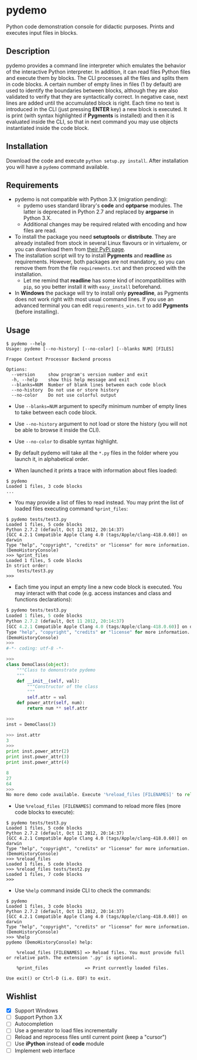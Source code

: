 pydemo
======

Python code demonstration console for didactic purposes. Prints and executes input files in blocks.


Description
-----------

pydemo provides a command line interpreter which emulates the behavior of the interactive Python interpreter.
In addition, it can read files Python files and execute them by blocks. The CLI processes all the files and splits them in code blocks.
A certain number of empty lines in files (1 by default) are used to identify the boundaries between blocks, although they are also validated to verify that they are syntactically correct. In negative case, next lines are added until the accumulated block is right. 
Each time no text is introduced in the CLI (just pressing **ENTER** key) a new block is executed. It is print (with syntax highlighted if **Pygments** is installed) and then it is evaluated inside the CLI, so that in next command you may use objects instantiated inside the code block.


Installation
------------

Download the code and execute `python setup.py install`. After installation you will have a `pydemo` command available.


Requirements
------------

* pydemo is not compatible with Python 3.X (migration pending):
  * pydemo uses standard library's **code** and **optparse** modules. The latter is deprecated in Python 2.7 and replaced by **argparse** in Python 3.X.
  * Additional changes may be required related with encoding and how files are read. 
* To install the package you need **setuptools** or **distribute**. They are already installed from stock in several Linux flavours or in virtualenv, or you can download them from [their PyPi page](https://pypi.python.org/pypi/setuptools#downloads).
* The installation script will try to install **Pygments** and **readline** as requirements. However, both packages are not mandatory, so you can remove them from the file `requirements.txt` and then proceed with the installation.
  * Let me remind that **readline** has some kind of incompatibilities with `pip`, so you better install it with `easy_install` beforehand.
* In **Windows** the package will try to install only **pyreadline**, as Pygments does not work right with most usual command lines. If you use an advanced terminal you can edit `requirements_win.txt` to add **Pygments** (before installing). 


Usage
-----
```
$ pydemo --help
Usage: pydemo [--no-history] [--no-color] [--blanks NUM] [FILES]

Frappe Context Processor Backend process

Options:
  --version     show program's version number and exit
  -h, --help    show this help message and exit
  --blanks=NUM  Number of blank lines between each code block
  --no-history  Do not use or store history
  --no-color    Do not use colorful output
```

* Use `--blanks=NUM` argument to specify minimum number of empty lines to take between each code block.
* Use `--no-history` argument to not load or store the history (you will not be able to browse it inside the CLI).
* Use `--no-color` to disable syntax highlight.

* By default pydemo will take all the `*.py` files in the folder where you launch it, in alphabetical order.
* When launched it prints a trace with information about files loaded:

```
$ pydemo
Loaded 1 files, 3 code blocks
...
```

* You may provide a list of files to read instead. You may print the list of loaded files executing command `%print_files`:

```
$ pydemo tests/test3.py
Loaded 1 files, 5 code blocks
Python 2.7.2 (default, Oct 11 2012, 20:14:37)
[GCC 4.2.1 Compatible Apple Clang 4.0 (tags/Apple/clang-418.0.60)] on darwin
Type "help", "copyright", "credits" or "license" for more information.
(DemoHistoryConsole)
>>> %print_files
Loaded 1 files, 5 code blocks
In strict order:
    tests/test3.py
>>>
```

* Each time you input an empty line a new code block is executed. You may interact with that code (e.g. access instances and class and functions declarations):

```python
$ pydemo tests/test3.py
Loaded 1 files, 5 code blocks
Python 2.7.2 (default, Oct 11 2012, 20:14:37)
[GCC 4.2.1 Compatible Apple Clang 4.0 (tags/Apple/clang-418.0.60)] on darwin
Type "help", "copyright", "credits" or "license" for more information.
(DemoHistoryConsole)
>>>
#-*- coding: utf-8 -*-

>>>
class DemoClass(object):
    """Class to demonstrate pydemo
    """
    def __init__(self, val):
        """Constructor of the class
        """
        self.attr = val
    def power_attr(self, num):
        return num ** self.attr

>>>
inst = DemoClass(3)

>>> inst.attr
3
>>>
print inst.power_attr(2)
print inst.power_attr(3)
print inst.power_attr(4)

8
27
64
>>>
No more demo code available. Execute '%reload_files [FILENAMES]' to reload
```

* Use `%reload_files [FILENAMES]` command to reload more files (more code blocks to execute):

```
$ pydemo tests/test3.py
Loaded 1 files, 5 code blocks
Python 2.7.2 (default, Oct 11 2012, 20:14:37)
[GCC 4.2.1 Compatible Apple Clang 4.0 (tags/Apple/clang-418.0.60)] on darwin
Type "help", "copyright", "credits" or "license" for more information.
(DemoHistoryConsole)
>>> %reload_files
Loaded 1 files, 5 code blocks
>>> %reload_files tests/test2.py
Loaded 1 files, 7 code blocks
>>>
```

* Use `%help` command inside CLI to check the commands:

```
$ pydemo
Loaded 1 files, 3 code blocks
Python 2.7.2 (default, Oct 11 2012, 20:14:37)
[GCC 4.2.1 Compatible Apple Clang 4.0 (tags/Apple/clang-418.0.60)] on darwin
Type "help", "copyright", "credits" or "license" for more information.
(DemoHistoryConsole)
>>> %help
pydemo (DemoHistoryConsole) help:

    %reload_files [FILENAMES] => Reload files. You must provide full or relative path. The extension '.py' is optional.

    %print_files              => Print currently loaded files.

Use exit() or Ctrl-D (i.e. EOF) to exit.
```

Wishlist
--------
* [x] Support Windows
* [ ] Support Python 3.X
* [ ] Autocompletion
* [ ] Use a generator to load files incrementally
* [ ] Reload and reprocess files until current point (keep a "cursor")
* [ ] Use **iPython** instead of **code** module
* [ ] Implement web interface
